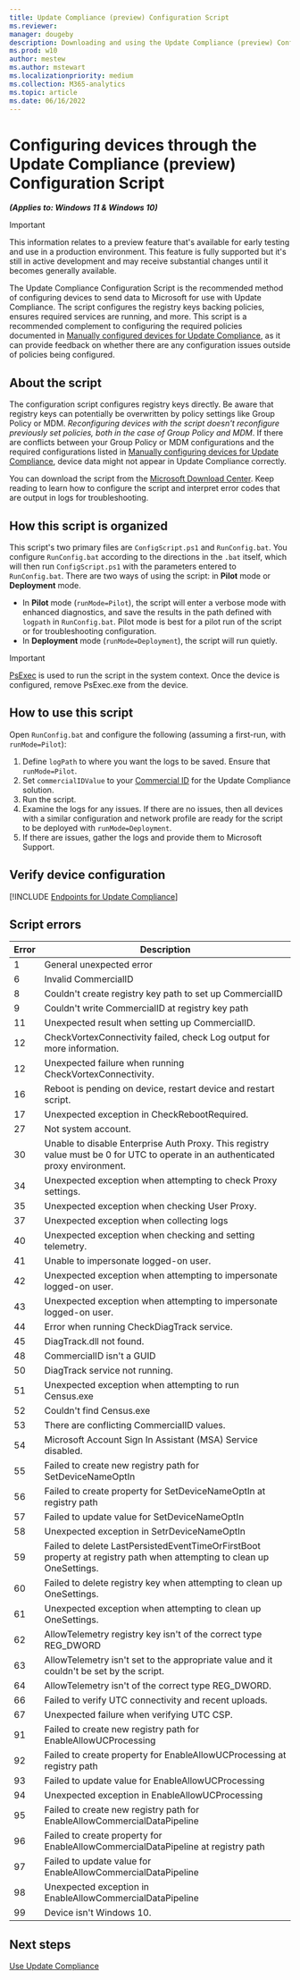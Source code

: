 ```yaml
---
title: Update Compliance (preview) Configuration Script
ms.reviewer: 
manager: dougeby
description: Downloading and using the Update Compliance (preview) Configuration Script
ms.prod: w10
author: mestew
ms.author: mstewart
ms.localizationpriority: medium
ms.collection: M365-analytics
ms.topic: article
ms.date: 06/16/2022
---
```


# Configuring devices through the Update Compliance (preview) Configuration Script
<!--37063317, 30141258, 37063041-->
***(Applies to: Windows 11 & Windows 10)***

> [!Important]
> This information relates to a preview feature that's available for early testing and use in a production environment. This feature is fully supported but it's still in active development and may receive substantial changes until it becomes generally available.

The Update Compliance Configuration Script is the recommended method of configuring devices to send data to Microsoft for use with Update Compliance. The script configures the registry keys backing policies, ensures required services are running, and more. This script is a recommended complement to configuring the required policies documented in [Manually configured devices for Update Compliance](update-compliance-v2-configuration-manual.md), as it can provide feedback on whether there are any configuration issues outside of policies being configured.

## About the script

The configuration script configures registry keys directly. Be aware that registry keys can potentially be overwritten by policy settings like Group Policy or MDM. *Reconfiguring devices with the script doesn't reconfigure previously set policies, both in the case of Group Policy and MDM*. If there are conflicts between your Group Policy or MDM configurations and the required configurations listed in [Manually configuring devices for Update Compliance](update-compliance-v2-configuration-manual.md), device data might not appear in Update Compliance correctly. 

You can download the script from the [Microsoft Download Center](https://www.microsoft.com/download/details.aspx?id=101086). Keep reading to learn how to configure the script and interpret error codes that are output in logs for troubleshooting.

## How this script is organized

This script's two primary files are `ConfigScript.ps1` and `RunConfig.bat`. You configure `RunConfig.bat` according to the directions in the `.bat` itself, which will then run `ConfigScript.ps1` with the parameters entered to `RunConfig.bat`. There are two ways of using the script: in **Pilot** mode or **Deployment** mode. 

- In **Pilot** mode (`runMode=Pilot`), the script will enter a verbose mode with enhanced diagnostics, and save the results in the path defined with `logpath` in `RunConfig.bat`. Pilot mode is best for a pilot run of the script or for troubleshooting configuration.
- In **Deployment** mode (`runMode=Deployment`), the script will run quietly.

> [!Important]
> [PsExec](/sysinternals/downloads/psexec) is used to run the script in the system context. Once the device is configured, remove PsExec.exe from the device.

## How to use this script

Open `RunConfig.bat` and configure the following (assuming a first-run, with `runMode=Pilot`):

1. Define `logPath` to where you want the logs to be saved. Ensure that `runMode=Pilot`.
1. Set `commercialIDValue` to your [Commercial ID](update-compliance-v2-enable.md#bkmk_id) for the Update Compliance solution.
1. Run the script.
1. Examine the logs for any issues. If there are no issues, then all devices with a similar configuration and network profile are ready for the script to be deployed with `runMode=Deployment`.
1. If there are issues, gather the logs and provide them to Microsoft Support.

## Verify device configuration

<!--Using include for verifying device configuration-->
[!INCLUDE [Endpoints for Update Compliance](./includes/update-compliance-verify-device-configuration.md)]

## Script errors

|Error  |Description  |
|---------|---------|
| 1    | General unexpected error|
| 6    | Invalid CommercialID|
| 8    | Couldn't create registry key path to set up CommercialID|
| 9    | Couldn't write CommercialID at registry key path|
| 11    | Unexpected result when setting up CommercialID.|
| 12    | CheckVortexConnectivity failed, check Log output for more information.|
| 12    | Unexpected failure when running CheckVortexConnectivity.|
| 16    | Reboot is pending on device, restart device and restart script.|
| 17    | Unexpected exception in CheckRebootRequired.|
| 27    | Not system account. |
| 30    | Unable to disable Enterprise Auth Proxy. This registry value must be 0 for UTC to operate in an authenticated proxy environment.|
| 34    | Unexpected exception when attempting to check  Proxy settings.|
| 35    | Unexpected exception when checking User Proxy.|
| 37    | Unexpected exception when collecting logs|
| 40    | Unexpected exception when checking and setting telemetry.|
| 41    | Unable to impersonate logged-on user.|
| 42    | Unexpected exception when attempting to impersonate logged-on user.|
| 43    | Unexpected exception when attempting to impersonate logged-on user.|
| 44    | Error when running CheckDiagTrack service.|
| 45    | DiagTrack.dll not found.|
| 48    | CommercialID isn't a GUID|
| 50    | DiagTrack service not running.|
| 51    | Unexpected exception when attempting to run Census.exe|
| 52    | Couldn't find Census.exe|
| 53    | There are conflicting CommercialID values.|
| 54    | Microsoft Account Sign In Assistant (MSA) Service disabled.|
| 55    | Failed to create new registry path for SetDeviceNameOptIn|
| 56    | Failed to create property for SetDeviceNameOptIn at registry path|
| 57    | Failed to update value for SetDeviceNameOptIn|
| 58    | Unexpected exception in SetrDeviceNameOptIn|
| 59    | Failed to delete LastPersistedEventTimeOrFirstBoot property at registry path when attempting to clean up OneSettings.|
| 60    | Failed to delete registry key when attempting to clean up OneSettings.|
| 61    | Unexpected exception when attempting to clean up OneSettings.|
| 62    | AllowTelemetry registry key isn't of the correct type REG_DWORD|
| 63    | AllowTelemetry isn't set to the appropriate value and it couldn't be set by the script.|
| 64    | AllowTelemetry isn't of the correct type REG_DWORD.|
| 66    | Failed to verify UTC connectivity and recent uploads.|  
| 67    | Unexpected failure when verifying UTC CSP.|
| 91    | Failed to create new registry path for EnableAllowUCProcessing|
| 92    | Failed to create property for EnableAllowUCProcessing at registry path|
| 93    | Failed to update value for EnableAllowUCProcessing|
| 94    | Unexpected exception in EnableAllowUCProcessing|
| 95 | Failed to create new registry path for EnableAllowCommercialDataPipeline |
| 96 | Failed to create property for EnableAllowCommercialDataPipeline at registry path |
| 97 | Failed to update value for EnableAllowCommercialDataPipeline |
| 98 | Unexpected exception in EnableAllowCommercialDataPipeline |
| 99    | Device isn't Windows 10.|

## Next steps

[Use Update Compliance](update-compliance-v2-use.md)